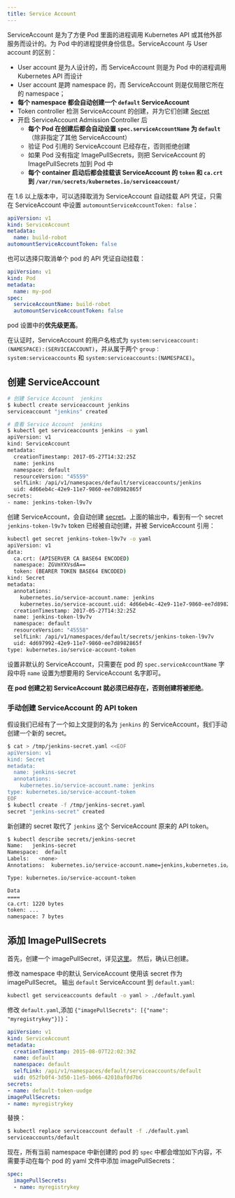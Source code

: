 ```yaml
---
title: Service Account
---
```


ServiceAccount 是为了方便 Pod 里面的进程调用 Kubernetes API 或其他外部服务而设计的。为 Pod 中的进程提供身份信息。ServiceAccount 与
User account 的区别：

- User account 是为人设计的，而 ServiceAccount 则是为 Pod 中的进程调用 Kubernetes API 而设计
- User account 是跨 namespace 的，而 ServiceAccount 则是仅局限它所在的 namespace；
- **每个 namespace 都会自动创建一个 `default` ServiceAccount**
- Token controller 检测 ServiceAccount 的创建，并为它们创建 [Secret​](../storage/secret.html)
- 开启 ServiceAccount Admission Controller 后
  - **每个 Pod 在创建后都会自动设置 `spec.serviceAccountName` 为 `default`**（除非指定了其他 ServiceAccount）
  - 验证 Pod 引用的 ServiceAccount 已经存在，否则拒绝创建
  - 如果 Pod 没有指定 ImagePullSecrets，则把 ServiceAccount 的 ImagePullSecrets 加到 Pod 中
  - **每个 container 启动后都会挂载该 ServiceAccount 的 `token` 和 `ca.crt` 到 `/var/run/secrets/kubernetes.io/serviceaccount/`**

在 1.6 以上版本中，可以选择取消为 ServiceAccount 自动挂载 API 凭证，只需在 ServiceAccount 中设置 `automountServiceAccountToken: false`：

```yml
apiVersion: v1
kind: ServiceAccount
metadata:
  name: build-robot
automountServiceAccountToken: false
```

也可以选择只取消单个 pod 的 API 凭证自动挂载：

```yml
apiVersion: v1
kind: Pod
metadata:
  name: my-pod
spec:
  serviceAccountName: build-robot
  automountServiceAccountToken: false
```

pod 设置中的**优先级更高**。

在认证时，ServiceAccount 的用户名格式为 `system:serviceaccount:(NAMESPACE):(SERVICEACCOUNT)`，并从属于两个 `group：system:serviceaccounts`
和 `system:serviceaccounts:(NAMESPACE)`。

## 创建 ServiceAccount

```bash
# 创建 Service Account  jenkins
$ kubectl create serviceaccount jenkins
serviceaccount "jenkins" created

# 查看 Service Account  jenkins
$ kubectl get serviceaccounts jenkins -o yaml
apiVersion: v1
kind: ServiceAccount
metadata:
  creationTimestamp: 2017-05-27T14:32:25Z
  name: jenkins
  namespace: default
  resourceVersion: "45559"
  selfLink: /api/v1/namespaces/default/serviceaccounts/jenkins
  uid: 4d66eb4c-42e9-11e7-9860-ee7d8982865f
secrets:
- name: jenkins-token-l9v7v
```

创建 ServiceAccount，会自动创建 [secret](../storage/secret.html)。上面的输出中，看到有一个 secret `jenkins-token-l9v7v` token 已经被自动创建，并被 ServiceAccount 引用：

```bash
kubectl get secret jenkins-token-l9v7v -o yaml
apiVersion: v1
data:
  ca.crt: (APISERVER CA BASE64 ENCODED)
  namespace: ZGVmYXVsdA==
  token: (BEARER TOKEN BASE64 ENCODED)
kind: Secret
metadata:
  annotations:
    kubernetes.io/service-account.name: jenkins
    kubernetes.io/service-account.uid: 4d66eb4c-42e9-11e7-9860-ee7d8982865f
  creationTimestamp: 2017-05-27T14:32:25Z
  name: jenkins-token-l9v7v
  namespace: default
  resourceVersion: "45558"
  selfLink: /api/v1/namespaces/default/secrets/jenkins-token-l9v7v
  uid: 4d697992-42e9-11e7-9860-ee7d8982865f
type: kubernetes.io/service-account-token
```

设置非默认的 ServiceAccount，只需要在 pod 的 `spec.serviceAccountName` 字段中将 `name` 设置为想要用的 ServiceAccount 名字即可。

**在 pod 创建之初 ServiceAccount 就必须已经存在，否则创建将被拒绝**。

### 手动创建 ServiceAccount 的 API token

假设我们已经有了一个如上文提到的名为 `jenkins` 的 ServiceAccount，我们手动创建一个新的 secret。

```bash
$ cat > /tmp/jenkins-secret.yaml <<EOF
apiVersion: v1
kind: Secret
metadata:
  name: jenkins-secret
  annotations:
    kubernetes.io/service-account.name: jenkins
type: kubernetes.io/service-account-token
EOF
$ kubectl create -f /tmp/jenkins-secret.yaml
secret "jenkins-secret" created
```

新创建的 secret 取代了 `jenkins` 这个 ServiceAccount 原来的 API token。

```bash
$ kubectl describe secrets/jenkins-secret
Name:   jenkins-secret
Namespace:  default
Labels:   <none>
Annotations:  kubernetes.io/service-account.name=jenkins,kubernetes.io/service-account.uid=870ef2a5-35cf-11e5-8d06-005056b45392

Type: kubernetes.io/service-account-token

Data
====
ca.crt: 1220 bytes
token: ...
namespace: 7 bytes
```

## 添加 ImagePullSecrets

首先，创建一个 imagePullSecret，详见[这里](../storage/secret.html)。
然后，确认已创建。

修改 namespace 中的默认 ServiceAccount 使用该 secret 作为 imagePullSecret。
输出 `default` ServiceAccount 到 `default.yaml`:

```bash
kubectl get serviceaccounts default -o yaml > ./default.yaml
```

修改 `default.yaml`,添加 `{"imagePullSecrets": [{"name": "myregistrykey"}]}`：

```yml
apiVersion: v1
kind: ServiceAccount
metadata:
  creationTimestamp: 2015-08-07T22:02:39Z
  name: default
  namespace: default
  selfLink: /api/v1/namespaces/default/serviceaccounts/default
  uid: 052fb0f4-3d50-11e5-b066-42010af0d7b6
secrets:
- name: default-token-uudge
imagePullSecrets:
- name: myregistrykey
```

替换：

```bash
$ kubectl replace serviceaccount default -f ./default.yaml
serviceaccounts/default
```

现在，所有当前 namespace 中新创建的 pod 的 `spec` 中都会增加如下内容，不需要手动在每个 pod 的 yaml 文件中添加 imagePullSecrets：

```yml
spec:
  imagePullSecrets:
  - name: myregistrykey
```
